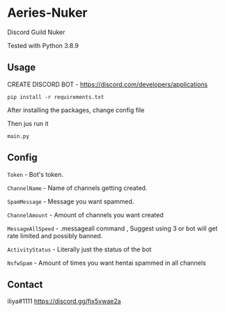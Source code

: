 # Aeries-Nuker
Discord Guild Nuker

Tested with Python 3.8.9

## Usage
CREATE DISCORD BOT - https://discord.com/developers/applications

`pip install -r requirements.txt`

After installing the packages, change config file

Then jus run it

`main.py`

## Config
`Token` - Bot's token.

`ChannelName` - Name of channels getting created.

`SpamMessage` - Message you want spammed.

`ChannelAmount` - Amount of channels you want created

`MessageAllSpeed` - .messageall command , Suggest using 3 or bot will get rate limited and possibly banned.

`ActivityStatus` - Literally just the status of the bot

`NsfwSpam` - Amount of times you want hentai spammed in all channels

## Contact
iliya#1111
https://discord.gg/fjx5vwae2a
